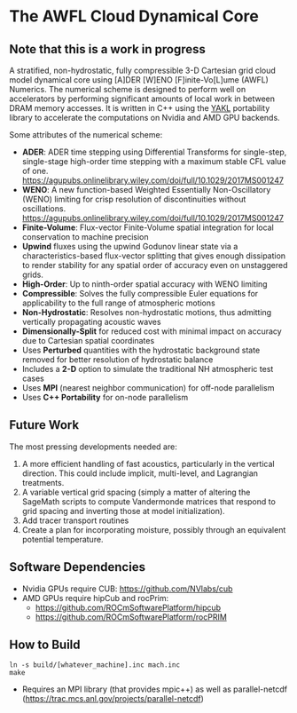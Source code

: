 # The AWFL Cloud Dynamical Core

## Note that this is a work in progress

A stratified, non-hydrostatic, fully compressible 3-D Cartesian grid cloud model dynamical core using [A]DER [W]ENO [F]inite-Vo[L]ume (AWFL) Numerics. The numerical scheme is designed to perform well on accelerators by performing significant amounts of local work in between DRAM memory accesses. It is written in C++ using the [YAKL](github.com/mrnorman/YAKL) portability library to accelerate the computations on Nvidia and AMD GPU backends.

Some attributes of the numerical scheme:
* __ADER__: ADER time stepping using Differential Transforms for single-step, single-stage high-order time stepping with a maximum stable CFL value of one. https://agupubs.onlinelibrary.wiley.com/doi/full/10.1029/2017MS001247
* __WENO__: A new function-based Weighted Essentially Non-Oscillatory (WENO) limiting for crisp resolution of discontinuities without oscillations. https://agupubs.onlinelibrary.wiley.com/doi/full/10.1029/2017MS001247
* __Finite-Volume__: Flux-vector Finite-Volume spatial integration for local conservation to machine precision
* __Upwind__ fluxes using the upwind Godunov linear state via a characteristics-based flux-vector splitting that gives enough dissipation to render stability for any spatial order of accuracy even on unstaggered grids.
* __High-Order__: Up to ninth-order spatial accuracy with WENO limiting
* __Compressible__: Solves the fully compressible Euler equations for applicability to the full range of atmospheric motions
* __Non-Hydrostatic__: Resolves non-hydrostatic motions, thus admitting vertically propagating acoustic waves
* __Dimensionally-Split__ for reduced cost with minimal impact on accuracy due to Cartesian spatial coordinates
* Uses __Perturbed__ quantities with the hydrostatic background state removed for better resolution of hydrostatic balance
* Includes a __2-D__ option to simulate the traditional NH atmospheric test cases
* Uses __MPI__ (nearest neighbor communication) for off-node parallelism
* Uses __C++ Portability__ for on-node parallelism

## Future Work
The most pressing developments needed are:
1) A more efficient handling of fast acoustics, particularly in the vertical direction. This could include implicit, multi-level, and Lagrangian treatments.
2) A variable vertical grid spacing (simply a matter of altering the SageMath scripts to compute Vandermonde matrices that respond to grid spacing and inverting those at model initialization).
3) Add tracer transport routines
4) Create a plan for incorporating moisture, possibly through an equivalent potential temperature.

## Software Dependencies
* Nvidia GPUs require CUB: https://github.com/NVlabs/cub
* AMD GPUs require hipCub and rocPrim:
  * https://github.com/ROCmSoftwarePlatform/hipcub
  * https://github.com/ROCmSoftwarePlatform/rocPRIM

## How to Build
```
ln -s build/[whatever_machine].inc mach.inc
make
```

* Requires an MPI library (that provides mpic++) as well as parallel-netcdf (https://trac.mcs.anl.gov/projects/parallel-netcdf)

